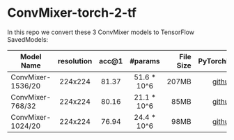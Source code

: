 # ConvMixer-torch-2-tf

In this repo we convert these 3 ConvMixer models to TensorFlow SavedModels:

| Model Name | resolution | acc@1 | #params | File Size | PyTorchModel |
|------------|:---:|:---:|:---:|----------:|:--------------:|
| ConvMixer-1536/20 | 224x224 | 81.37 | 51.6 * 10^6 | 207MB | [github](https://github.com/tmp-iclr/convmixer/releases/download/v1.0/convmixer_1536_20_ks9_p7.pth.tar) |
| ConvMixer-768/32 | 224x224 | 80.16 | 21.1 * 10^6 | 85MB | [github](https://github.com/tmp-iclr/convmixer/releases/download/v1.0/convmixer_768_32_ks7_p7_relu.pth.tar) |
| ConvMixer-1024/20 | 224x224 | 76.94 | 24.4 * 10^6 | 98MB | [github](https://github.com/tmp-iclr/convmixer/releases/download/v1.0/convmixer_1024_20_ks9_p14.pth.tar) |

